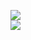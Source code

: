 [![](https://img.shields.io/badge/Made%20With-Github%20Spray-lightgrey.svg?style=for-the-badge&logo=github)](https://github.com/Annihil/github-spray#30522)  
[![](https://i.imgur.com/2DrTn0Z.gif)](https://github.com/Annihil/github-spray)